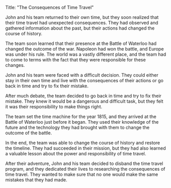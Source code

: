 Title: "The Consequences of Time Travel"

John and his team returned to their own time, but they soon realized that their time travel had unexpected consequences. They had observed and gathered information about the past, but their actions had changed the course of history.

The team soon learned that their presence at the Battle of Waterloo had changed the outcome of the war. Napoleon had won the battle, and Europe was under his rule. The world was a vastly different place, and the team had to come to terms with the fact that they were responsible for these changes.

John and his team were faced with a difficult decision. They could either stay in their own time and live with the consequences of their actions or go back in time and try to fix their mistake.

After much debate, the team decided to go back in time and try to fix their mistake. They knew it would be a dangerous and difficult task, but they felt it was their responsibility to make things right.

The team set the time machine for the year 1815, and they arrived at the Battle of Waterloo just before it began. They used their knowledge of the future and the technology they had brought with them to change the outcome of the battle.

In the end, the team was able to change the course of history and restore the timeline. They had succeeded in their mission, but they had also learned a valuable lesson about the power and responsibility of time travel.

After their adventure, John and his team decided to disband the time travel program, and they dedicated their lives to researching the consequences of time travel. They wanted to make sure that no one would make the same mistakes that they had made.